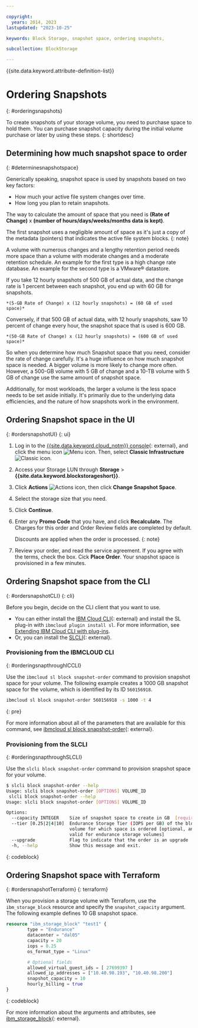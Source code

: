 ```yaml
---

copyright:
  years: 2014, 2023
lastupdated: "2023-10-25"

keywords: Block Storage, snapshot space, ordering snapshots,

subcollection: BlockStorage

---
```

{{site.data.keyword.attribute-definition-list}}

# Ordering Snapshots
{: #orderingsnapshots}

To create snapshots of your storage volume, you need to purchase space to hold them. You can purchase snapshot capacity during the initial volume purchase or later by using these steps.
{: shortdesc}

## Determining how much snapshot space to order
{: #determinesnapshotspace}

Generically speaking, snapshot space is used by snapshots based on two key factors:
- How much your active file system changes over time.
- How long you plan to retain snapshots.

The way to calculate the amount of space that you need is **(Rate of Change)** x **(number of hours/days/weeks/months data is kept)**.

The first snapshot uses a negligible amount of space as it's just a copy of the metadata (pointers) that indicates the active file system blocks.
{: note}

A volume with numerous changes and a lengthy retention period needs more space than a volume with moderate changes and a moderate retention schedule. An example for the first type is a high change rate database. An example for the second type is a VMware&reg; datastore.

If you take 12 hourly snapshots of 500 GB of actual data, and the change rate is 1 percent between each snapshot, you end up with 60 GB for snapshots.

    *(5-GB Rate of Change) x (12 hourly snapshots) = (60 GB of used space)*

Conversely, if that 500 GB of actual data, with 12 hourly snapshots, saw 10 percent of change every hour, the snapshot space that is used is 600 GB.

    *(50-GB Rate of Change) x (12 hourly snapshots) = (600 GB of used space)*

So when you determine how much Snapshot space that you need, consider the rate of change carefully. It's a huge influence on how much snapshot space is needed. A bigger volume is more likely to change more often. However, a 500-GB volume with 5 GB of change and a 10-TB volume with 5 GB of change use the same amount of snapshot space.

Additionally, for most workloads, the larger a volume is the less space needs to be set aside initially. It's primarily due to the underlying data efficiencies, and the nature of how snapshots work in the environment.

## Ordering Snapshot space in the UI
{: #ordersnapshotUI}
{: ui}

1. Log in to the [{{site.data.keyword.cloud_notm}} console](/catalog){: external}, and click the menu icon ![Menu icon](../icons/icon_hamburger.svg "Menu"). Then, select **Classic Infrastructure** ![Classic icon](../icons/classic.svg "Classic").
2. Access your Storage LUN through **Storage** > **{{site.data.keyword.blockstorageshort}}**.
3. Click **Actions** ![Actions icon](../icons/action-menu-icon.svg "Actions"), then click **Change Snapshot Space**.
4. Select the storage size that you need.
5. Click **Continue**.
6. Enter any **Promo Code** that you have, and click **Recalculate**. The Charges for this order and Order Review fields are completed by default.

   Discounts are applied when the order is processed.
   {: note}

7. Review your order, and read the service agreement. If you agree with the terms, check the box. Cick **Place Order**. Your snapshot space is provisioned in a few minutes.

## Ordering Snapshot space from the CLI
{: #ordersnapshotCLI}
{: cli}

Before you begin, decide on the CLI client that you want to use.

* You can either install the [IBM Cloud CLI](/docs/cli){: external} and install the SL plug-in with `ibmcloud plugin install sl`. For more information, see [Extending IBM Cloud CLI with plug-ins](/docs/cli?topic=cli-plug-ins).
* Or, you can install the [SLCLI](https://softlayer-python.readthedocs.io/en/latest/cli/){: external}.

### Provisioning from the IBMCLOUD CLI
{: #orderingsnapthroughICCLI}

Use the `ibmcloud sl block snapshot-order` command to provision snapshot space for your volume. The following example creates a 1000 GB snapshot space for the volume, which is identified by its ID `560156918`.

```sh
ibmcloud sl block snapshot-order 560156918 -s 1000 -t 4
```
{: pre}

For more information about all of the parameters that are available for this command, see [ibmcloud sl block snapshot-order](/docs/cli?topic=cli-sl-block-storage#sl_block_snapshot_order){: external}.

### Provisioning from the SLCLI
{: #orderingsnapthroughSLCLI}

Use the `slcli block snapshot-order` command to provision snapshot space for your volume. 

```sh
$ slcli block snapshot-order --help
Usage: slcli block snapshot-order [OPTIONS] VOLUME_ID
 slcli block snapshot-order --help
Usage: slcli block snapshot-order [OPTIONS] VOLUME_ID

Options:
  --capacity INTEGER    Size of snapshot space to create in GB  [required]
  --tier [0.25|2|4|10]  Endurance Storage Tier (IOPS per GB) of the block
                        volume for which space is ordered [optional, and only
                        valid for endurance storage volumes]
  --upgrade             Flag to indicate that the order is an upgrade
  -h, --help            Show this message and exit.
```
{: codeblock}

## Ordering Snapshot space with Terraform
{: #ordersnapshotTerraform}
{: terraform}

When you provision a storage volume with Terraform, use the `ibm_storage_block` resource and specify the `snapshot_capacity` argument. The following example defines 10 GB snapshot space.

```terraform
resource "ibm_storage_block" "test1" {
        type = "Endurance"
        datacenter = "dal05"
        capacity = 20
        iops = 0.25
        os_format_type = "Linux"

        # Optional fields
        allowed_virtual_guest_ids = [ 27699397 ]
        allowed_ip_addresses = ["10.40.98.193", "10.40.98.200"]
        snapshot_capacity = 10
        hourly_billing = true
}
```
{: codeblock}

For more information about the arguments and attributes, see [ibm_storage_block](https://registry.terraform.io/providers/IBM-Cloud/ibm/latest/docs/resources/storage_block){: external}.
